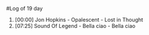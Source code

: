 #Log of 19 day

1. [00:00] Jon Hopkins - Opalescent - Lost in Thought
1. [07:25] Sound Of Legend - Bella ciao - Bella ciao

